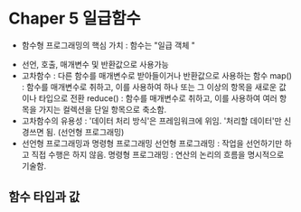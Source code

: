 # Chaper 5 일급함수

* 함수형 프로그래밍의 핵심 가치 : 함수는 "일급 객체 "

- 선언, 호출, 매개변수 및 반환값으로 사용가능
- 고차함수 : 다른 함수를 매개변수로 받아들이거나 반환값으로 사용하는 함수
  map() : 함수를 매개변수로 취하고, 이를 사용하여 하나 또는 그 이상의 항목을 새로운 값이나 타입으로 전환
  reduce() : 함수를 매개변수로 취하고, 이를 사용하여 여러 항목을 가지는 컬렉션을 단일 항목으로 축소함.
- 고차함수의 유용성 : '데이터 처리 방식'은 프레임워크에 위임. '처리할 데이터'만 신경쓰면 됨. (선언형 프로그래밍)
- 선언형 프로그래밍과 명령형 프로그래밍
  선언형 프로그래밍 : 작업을 선언하기만 하고 직접 수행은 하지 않음.
  명령형 프로그래밍 : 연산의 논리의 흐름을 명시적으로 기술함.



## 함수 타입과 값



